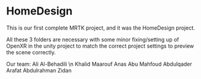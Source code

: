 # HomeDesign
This is our first complete MRTK project, and it was the HomeDesign project.

All these 3 folders are necessary with some minor fixing/setting up of OpenXR in the unity project to match the correct project settings to preview the scene correctly.


Our team:
Ali Al-Behadili \n
Khalid Maarouf
Anas Abu Mahfoud
Abdulqader Arafat
Abdulrahman Zidan
